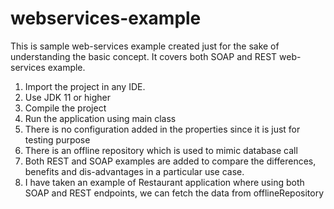 # webservices-example
This is sample web-services example created just for the sake of understanding the basic concept. It covers both SOAP and REST web-services example.

1. Import the project in any IDE. 
2. Use JDK 11 or higher
3. Compile the project 
4. Run the application using main class
5. There is no configuration added in the properties since it is just for testing purpose
6. There is an offline repository which is used to mimic database call
7. Both REST and SOAP examples are added to compare the differences, benefits and dis-advantages in a particular use case.
8. I have taken an example of Restaurant application where using both SOAP and REST endpoints, we can fetch the data from offlineRepository
